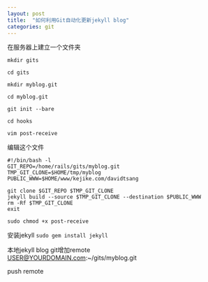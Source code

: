 ```yaml
---
layout: post
title:  "如何利用Git自动化更新jekyll blog"
categories: git
---
```



在服务器上建立一个文件夹  

`mkdir gits`  

`cd gits`  

`mkdir myblog.git`  

`cd myblog.git`  

`git init --bare`  

`cd hooks`  

`vim post-receive`

编辑这个文件  

    #!/bin/bash -l
    GIT_REPO=/home/rails/gits/myblog.git
    TMP_GIT_CLONE=$HOME/tmp/myblog
    PUBLIC_WWW=$HOME/www/kejike.com/davidtsang

    git clone $GIT_REPO $TMP_GIT_CLONE
    jekyll build --source $TMP_GIT_CLONE --destination $PUBLIC_WWW
    rm -Rf $TMP_GIT_CLONE
    exit
  

`sudo chmod +x post-receive `

安装jekyll
`sudo gem install jekyll`


本地jekyll blog git增加remote  
USER@YOURDOMAIN.com:~/gits/myblog.git  

push remote



